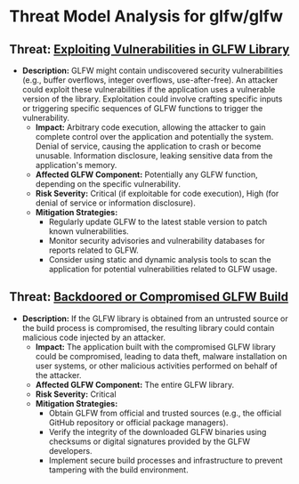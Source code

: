# Threat Model Analysis for glfw/glfw

## Threat: [Exploiting Vulnerabilities in GLFW Library](./threats/exploiting_vulnerabilities_in_glfw_library.md)

*   **Description:** GLFW might contain undiscovered security vulnerabilities (e.g., buffer overflows, integer overflows, use-after-free). An attacker could exploit these vulnerabilities if the application uses a vulnerable version of the library. Exploitation could involve crafting specific inputs or triggering specific sequences of GLFW functions to trigger the vulnerability.
    *   **Impact:** Arbitrary code execution, allowing the attacker to gain complete control over the application and potentially the system. Denial of service, causing the application to crash or become unusable. Information disclosure, leaking sensitive data from the application's memory.
    *   **Affected GLFW Component:** Potentially any GLFW function, depending on the specific vulnerability.
    *   **Risk Severity:** Critical (if exploitable for code execution), High (for denial of service or information disclosure).
    *   **Mitigation Strategies:**
        *   Regularly update GLFW to the latest stable version to patch known vulnerabilities.
        *   Monitor security advisories and vulnerability databases for reports related to GLFW.
        *   Consider using static and dynamic analysis tools to scan the application for potential vulnerabilities related to GLFW usage.

## Threat: [Backdoored or Compromised GLFW Build](./threats/backdoored_or_compromised_glfw_build.md)

*   **Description:** If the GLFW library is obtained from an untrusted source or the build process is compromised, the resulting library could contain malicious code injected by an attacker.
    *   **Impact:** The application built with the compromised GLFW library could be compromised, leading to data theft, malware installation on user systems, or other malicious activities performed on behalf of the attacker.
    *   **Affected GLFW Component:** The entire GLFW library.
    *   **Risk Severity:** Critical
    *   **Mitigation Strategies:**
        *   Obtain GLFW from official and trusted sources (e.g., the official GitHub repository or official package managers).
        *   Verify the integrity of the downloaded GLFW binaries using checksums or digital signatures provided by the GLFW developers.
        *   Implement secure build processes and infrastructure to prevent tampering with the build environment.

